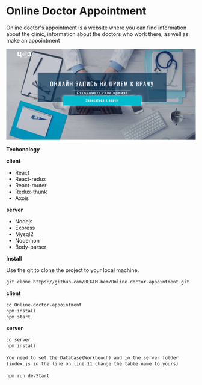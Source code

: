 # Online Doctor Appointment

Online doctor's appointment is a website where you can find information about the clinic, information about the doctors who work there, as well as make an appointment

![](./img/img.png)

__Techonology__

__client__
- React
- React-redux
- React-router
- Redux-thunk
- Axois

__server__

- Nodejs
- Express
- Mysql2
- Nodemon
- Body-parser

__Install__

Use the git to clone the project to your local machine.
  
    git clone https://github.com/BEGIM-bem/Online-doctor-appointment.git

__client__

    cd Online-doctor-appointment
    npm install
    npm start


__server__

    cd server
    npm install

    You need to set the Database(Workbench) and in the server folder (index.js in the line on line 11 change the table name to yours)

    npm run devStart

